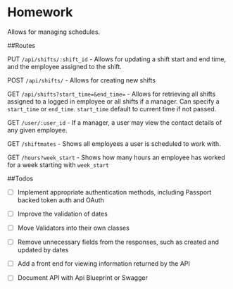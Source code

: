 # Homework

Allows for managing schedules. 

##Routes

PUT `/api/shifts/:shift_id` - Allows for updating a shift start and end time, and the employee assigned to the shift. 

POST `/api/shifts/` - Allows for creating new shifts

GET `/api/shifts?start_time=&end_time=` - Allows for retrieving all shifts assigned to a logged in employee or all shifts if a manager. Can specify a `start_time` or `end_time`. `start_time` default to current time if not passed. 

GET `/user/:user_id` - If a manager, a user may view the contact details of any given employee. 

GET `/shiftmates` - Shows all employees a user is scheduled to work with. 

GET `/hours?week_start` - Shows how many hours an employee has worked for a week starting with `week_start`


##Todos

- [ ] Implement appropriate authentication methods, including Passport backed token auth and OAuth
- [ ] Improve the validation of dates
- [ ] Move Validators into their own classes
- [ ] Remove unnecessary fields from the responses, such as created and updated by dates
- [ ] Add a front end for viewing information returned by the API
- [ ] Document API with Api Blueprint or Swagger

